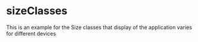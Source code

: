 # sizeClasses
This is an example for the Size classes that display of the application varies for different devices 
